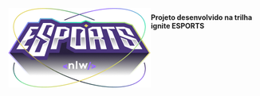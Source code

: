 <div style="max-width: 100%; display: flex; justify-content: center;">
  <img style="margin: 0 auto;" src="./Logo.png"/>
  <h4 style="margin: 10px auto;">Projeto desenvolvido na trilha ignite ESPORTS</h4>
<div/>
